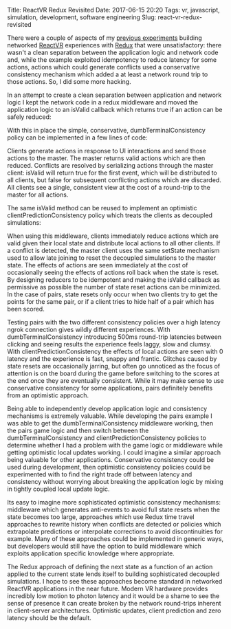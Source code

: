 Title: ReactVR Redux Revisited
Date: 2017-06-15 20:20
Tags: vr, javascript, simulation, development, software engineering
Slug: react-vr-redux-revisited

There were a couple of aspects of my [previous
experiments](http://jimpurbrick.com/2017/01/04/vr-redux/) building
networked [ReactVR](https://facebook.github.io/react-vr/) experiences
with [Redux](http://redux.js.org/) that were unsatisfactory: there
wasn't a clean separation between the application logic and network
code and, while the example exploited idempotency to reduce latency
for some actions, actions which could generate conflicts used a
conservative consistency mechanism which added a at least a network
round trip to those actions. So, I did some more hacking.

In an attempt to create a clean separation between application and
network logic I kept the network code in a redux middleware and moved
the application logic to an isValid callback which returns true if an
action can be safely reduced:

<script src="http://gist-it.appspot.com/https://github.com/facebook/react-vr/blob/da1c9371d889ace2411c0fbacbb725a7d3610a91/Examples/Pairs/reducers/validate.js?slice=27:44&footer=0"></script>

With this in place the simple, conservative, dumbTerminalConsistency
policy can be implemented in a few lines of code:

<script src="http://gist-it.appspot.com/https://github.com/facebook/react-vr/blob/da1c9371d889ace2411c0fbacbb725a7d3610a91/Examples/Pairs/replicate.js?slice=20:37&footer=0"></script>

Clients generate actions in response to UI interactions and send those
actions to the master. The master returns valid actions which are then
reduced.  Conflicts are resolved by serializing actions through the
master client: isValid will return true for the first event, which
will be distributed to all clients, but false for subsequent
conflicting actions which are discarded. All clients see a single,
consistent view at the cost of a round-trip to the master for all
actions.

The same isValid method can be reused to implement an optimistic
clientPredictionConsistency policy which treats the clients as
decoupled simulations:

<script src="http://gist-it.appspot.com/https://github.com/facebook/react-vr/blob/da1c9371d889ace2411c0fbacbb725a7d3610a91/Examples/Pairs/replicate.js?slice=39:59&footer=0"></script>

When using this middleware, clients immediately reduce actions which
are valid given their local state and distribute local actions to all
other clients. If a conflict is detected, the master client uses the
same setState mechanism used to allow late joining to reset the
decoupled simulations to the master state. The effects of actions are
seen immediately at the cost of occasionally seeing the effects of
actions roll back when the state is reset. By designing reducers to be
idempotent and making the isValid callback as permissive as possible
the number of state reset actions can be minimized. In the case of
pairs, state resets only occur when two clients try to get the points
for the same pair, or if a client tries to hide half of a pair which
has been scored.

Testing pairs with the two different consistency policies over a high latency
ngrok connection gives wildly different experiences. With dumbTerminalConsistency
introducing 500ms round-trip latencies between clicking and seeing results the
experience feels laggy, slow and clumsy. With clientPredictionConsistency
the effects of local actions are seen with 0 latency and the experience is fast,
snappy and frantic. Glitches caused by state resets are occasionally jarring,
but often go unnoticed as the focus of attention is on the board during the game
before switching to the scores at the end once they are eventually consistent.
While it may make sense to use conservative consistency for some applications,
pairs definitely benefits from an optimistic approach.

Being able to independently develop application logic and consistency
mechanisms is extremely valuable. While developing the pairs example I
was able to get the dumbTerminalConsistency middleware working, then
the pairs game logic and then switch between the
dumbTerminalConsistency and clientPredictionConsistency policies to
determine whether I had a problem with the game logic or middleware
while getting optimistic local updates working. I could imagine a
similar approach being valuable for other applications. Conservative
consistency could be used during development, then optimistic
consistency policies could be experimented with to find the right
trade off between latency and consistency without worrying about
breaking the application logic by mixing in tightly coupled local
update logic.

Its easy to imagine more sophisticated optimistic consistency
mechanisms: middleware which generates anti-events to avoid full state
resets when the state becomes too large, approaches which use Redux
time travel approaches to rewrite history when conflicts are detected
or policies which extrapolate predictions or interpolate corrections
to avoid discontinuities for example. Many of these approaches could
be implemented in generic ways, but developers would still have the
option to build middleware which exploits application specific
knowledge where appropriate.

The Redux approach of defining the next state as a function of an
action applied to the current state lends itself to building
sophisticated decoupled simulations. I hope to see these approaches
become standard in networked ReactVR applications in the near
future. Modern VR hardware provides incredibly low motion to photon
latency and it would be a shame to see the sense of presence it can
create broken by the network round-trips inherent in client-server
architectures. Optimistic updates, client prediction and zero latency
should be the default.
